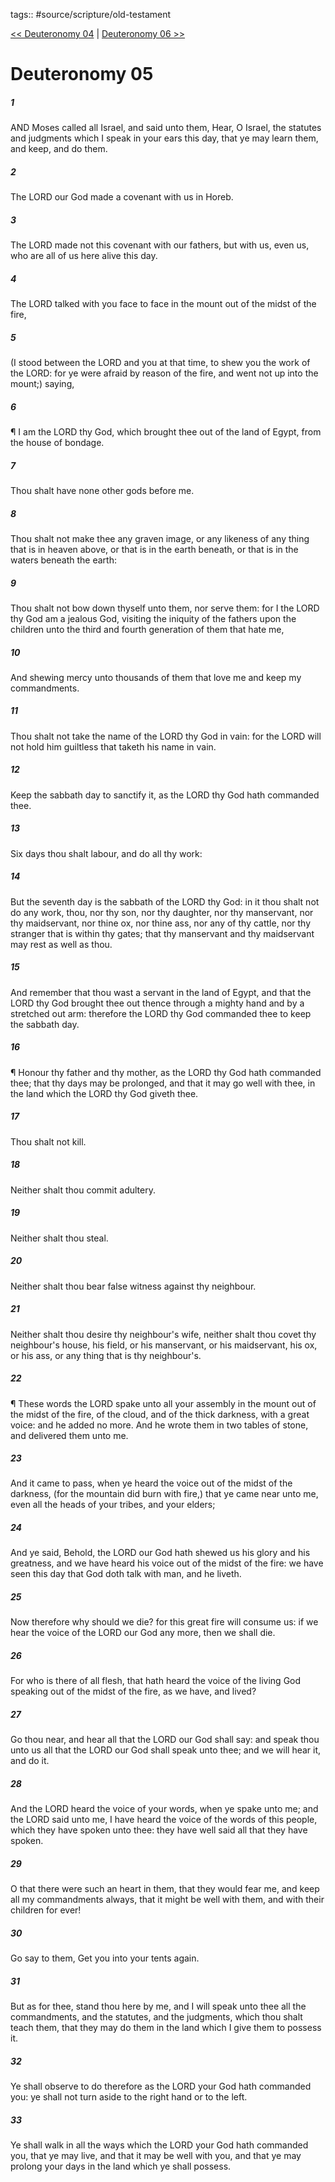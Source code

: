 tags:: #source/scripture/old-testament

[<< Deuteronomy 04](source/scripture/old-testament/05_Deuteronomy/Deuteronomy_04.md) | [Deuteronomy 06 >>](source/scripture/old-testament/05_Deuteronomy/Deuteronomy_06.md)

# Deuteronomy 05

##### 1

AND Moses called all Israel, and said unto them, Hear, O Israel, the statutes and judgments which I speak in your ears this day, that ye may learn them, and keep, and do them.

##### 2

The LORD our God made a covenant with us in Horeb.

##### 3

The LORD made not this covenant with our fathers, but with us, even us, who are all of us here alive this day.

##### 4

The LORD talked with you face to face in the mount out of the midst of the fire,

##### 5

(I stood between the LORD and you at that time, to shew you the work of the LORD: for ye were afraid by reason of the fire, and went not up into the mount;) saying,

##### 6

¶ I am the LORD thy God, which brought thee out of the land of Egypt, from the house of bondage.

##### 7

Thou shalt have none other gods before me.

##### 8

Thou shalt not make thee any graven image, or any likeness of any thing that is in heaven above, or that is in the earth beneath, or that is in the waters beneath the earth:

##### 9

Thou shalt not bow down thyself unto them, nor serve them: for I the LORD thy God am a jealous God, visiting the iniquity of the fathers upon the children unto the third and fourth generation of them that hate me,

##### 10

And shewing mercy unto thousands of them that love me and keep my commandments.

##### 11

Thou shalt not take the name of the LORD thy God in vain: for the LORD will not hold him guiltless that taketh his name in vain.

##### 12

Keep the sabbath day to sanctify it, as the LORD thy God hath commanded thee.

##### 13

Six days thou shalt labour, and do all thy work:

##### 14

But the seventh day is the sabbath of the LORD thy God: in it thou shalt not do any work, thou, nor thy son, nor thy daughter, nor thy manservant, nor thy maidservant, nor thine ox, nor thine ass, nor any of thy cattle, nor thy stranger that is within thy gates; that thy manservant and thy maidservant may rest as well as thou.

##### 15

And remember that thou wast a servant in the land of Egypt, and that the LORD thy God brought thee out thence through a mighty hand and by a stretched out arm: therefore the LORD thy God commanded thee to keep the sabbath day.

##### 16

¶ Honour thy father and thy mother, as the LORD thy God hath commanded thee; that thy days may be prolonged, and that it may go well with thee, in the land which the LORD thy God giveth thee.

##### 17

Thou shalt not kill.

##### 18

Neither shalt thou commit adultery.

##### 19

Neither shalt thou steal.

##### 20

Neither shalt thou bear false witness against thy neighbour.

##### 21

Neither shalt thou desire thy neighbour's wife, neither shalt thou covet thy neighbour's house, his field, or his manservant, or his maidservant, his ox, or his ass, or any thing that is thy neighbour's.

##### 22

¶ These words the LORD spake unto all your assembly in the mount out of the midst of the fire, of the cloud, and of the thick darkness, with a great voice: and he added no more. And he wrote them in two tables of stone, and delivered them unto me.

##### 23

And it came to pass, when ye heard the voice out of the midst of the darkness, (for the mountain did burn with fire,) that ye came near unto me, even all the heads of your tribes, and your elders;

##### 24

And ye said, Behold, the LORD our God hath shewed us his glory and his greatness, and we have heard his voice out of the midst of the fire: we have seen this day that God doth talk with man, and he liveth.

##### 25

Now therefore why should we die? for this great fire will consume us: if we hear the voice of the LORD our God any more, then we shall die.

##### 26

For who is there of all flesh, that hath heard the voice of the living God speaking out of the midst of the fire, as we have, and lived?

##### 27

Go thou near, and hear all that the LORD our God shall say: and speak thou unto us all that the LORD our God shall speak unto thee; and we will hear it, and do it.

##### 28

And the LORD heard the voice of your words, when ye spake unto me; and the LORD said unto me, I have heard the voice of the words of this people, which they have spoken unto thee: they have well said all that they have spoken.

##### 29

O that there were such an heart in them, that they would fear me, and keep all my commandments always, that it might be well with them, and with their children for ever!

##### 30

Go say to them, Get you into your tents again.

##### 31

But as for thee, stand thou here by me, and I will speak unto thee all the commandments, and the statutes, and the judgments, which thou shalt teach them, that they may do them in the land which I give them to possess it.

##### 32

Ye shall observe to do therefore as the LORD your God hath commanded you: ye shall not turn aside to the right hand or to the left.

##### 33

Ye shall walk in all the ways which the LORD your God hath commanded you, that ye may live, and that it may be well with you, and that ye may prolong your days in the land which ye shall possess.

